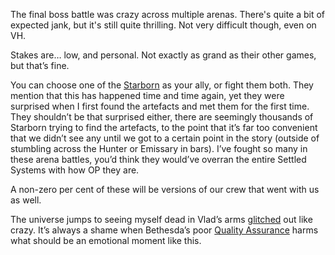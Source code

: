 The final boss battle was crazy across multiple arenas. There's quite a bit of expected jank, but it's still quite thrilling. Not very difficult though, even on VH.

Stakes are… low, and personal. Not exactly as grand as their other games, but that’s fine.

You can choose one of the [Starborn](Starborn.md) as your ally, or fight them both. They mention that this has happened time and time again, yet they were surprised when I first found the artefacts and met them for the first time. They shouldn’t be that surprised either, there are seemingly thousands of Starborn trying to find the artefacts, to the point that it’s far too convenient that we didn’t see any until we got to a certain point in the story (outside of stumbling across the Hunter or Emissary in bars). I’ve fought so many in these arena battles, you’d think they would’ve overran the entire Settled Systems with how OP they are.

A non-zero per cent of these will be versions of our crew that went with us as well.

The universe jumps to seeing myself dead in Vlad’s arms [glitched](Bugs.md) out like crazy. It’s always a shame when Bethesda’s poor [Quality Assurance](Quality%20Assurance.md) harms what should be an emotional moment like this.
